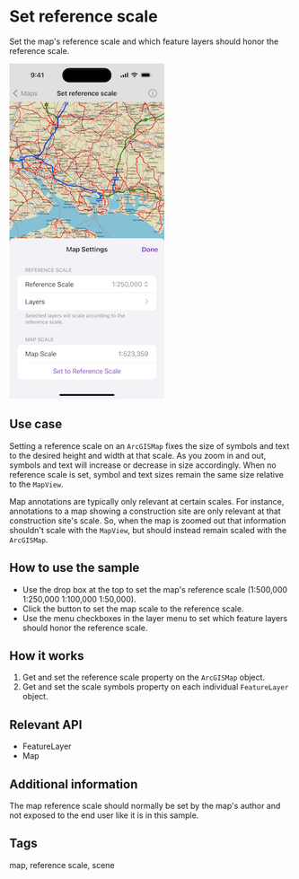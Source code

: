 # Set reference scale

Set the map's reference scale and which feature layers should honor the reference scale.

![Image of Set reference scale samples](set-reference-scale.png)

## Use case

Setting a reference scale on an `ArcGISMap` fixes the size of symbols and text to the desired height and width at that scale. As you zoom in and out, symbols and text will increase or decrease in size accordingly. When no reference scale is set, symbol and text sizes remain the same size relative to the `MapView`.

Map annotations are typically only relevant at certain scales. For instance, annotations to a map showing a construction site are only relevant at that construction site's scale. So, when the map is zoomed out that information shouldn't scale with the `MapView`, but should instead remain scaled with the `ArcGISMap`.

## How to use the sample

* Use the drop box at the top to set the map's reference scale (1:500,000 1:250,000 1:100,000 1:50,000).
* Click the button to set the map scale to the reference scale.
* Use the menu checkboxes in the layer menu to set which feature layers should honor the reference scale.

## How it works

1. Get and set the reference scale property on the `ArcGISMap` object.
2. Get and set the scale symbols property on each individual `FeatureLayer` object.

## Relevant API

* FeatureLayer
* Map

## Additional information

The map reference scale should normally be set by the map's author and not exposed to the end user like it is in this sample.

## Tags

map, reference scale, scene
